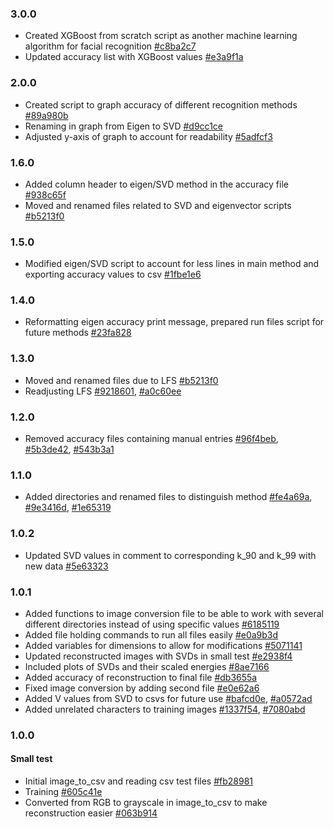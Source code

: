 ### 3.0.0
* Created XGBoost from scratch script as another machine learning algorithm for facial recognition [#c8ba2c7](https://github.com/chloelinli/chloelinli.github.io/commit/c8ba2c72cb84650f5802b20384683a0bbad785c9)
* Updated accuracy list with XGBoost values [#e3a9f1a]([https://github.com/chloelinli/chloelinli.github.io/commit/e3a9f1a9b77f42a7d4be1f82fdbb0fd9e845c427)

### 2.0.0
* Created script to graph accuracy of different recognition methods [#89a980b](https://github.com/chloelinli/chloelinli.github.io/commit/89a980bc96c348caf0df42a6d018b65404552ae)
* Renaming in graph from Eigen to SVD [#d9cc1ce](https://github.com/chloelinli/chloelinli.github.io/commit/d9cc1ce468e6189ff90c5e21291d9f6fc3555027)
* Adjusted y-axis of graph to account for readability [#5adfcf3](https://github.com/chloelinli/chloelinli.github.io/commit/5adfcf332764ec249cdfc9682eb0f1021dd8a7d1)

### 1.6.0
* Added column header to eigen/SVD method in the accuracy file [#938c65f](https://github.com/chloelinli/chloelinli.github.io/commit/938c65fc9b8a553e1cedbf20f177640b3095fd3d)
* Moved and renamed files related to SVD and eigenvector scripts [#b5213f0](https://github.com/chloelinli/chloelinli.github.io/commit/b5213f037c30f8b66fe7f209172a2c96d1b5a4f0)

### 1.5.0
* Modified eigen/SVD script to account for less lines in main method and exporting accuracy values to csv [#1fbe1e6](https://github.com/chloelinli/chloelinli.github.io/commit/1fbe1e61553e393f9fe3850c648040205d0130c1)

### 1.4.0
* Reformatting eigen accuracy print message, prepared run files script for future methods [#23fa828](https://github.com/chloelinli/chloelinli.github.io/commit/23fa82847ed50567acc28a805f9061746aac0132)

### 1.3.0
* Moved and renamed files due to LFS [#b5213f0](https://github.com/chloelinli/chloelinli.github.io/commit/b5213f037c30f8b66fe7f209172a2c96d1b5a4f0)
* Readjusting LFS [#9218601](https://github.com/chloelinli/chloelinli.github.io/commit/9218601e5e7ecce29f80b572dbb9b3f22595e07e), [#a0c60ee](https://github.com/chloelinli/chloelinli.github.io/commit/a0c60ee1ea1585e0d87efd5b2e710029cdd0cc46)


### 1.2.0
* Removed accuracy files containing manual entries [#96f4beb](https://github.com/chloelinli/chloelinli.github.io/commit/96f4bebe90642482d529bfb7eb583bbca2cb3dbd), [#5b3de42](https://github.com/chloelinli/chloelinli.github.io/commit/5b3de426b9bd4bd6a45d84c7ebef2040979797e4), [#543b3a1](https://github.com/chloelinli/chloelinli.github.io/commit/543b3a1ed0d5fa238ce6d71af9a554e2063f9315)

### 1.1.0
* Added directories and renamed files to distinguish method [#fe4a69a](https://github.com/chloelinli/chloelinli.github.io/commit/fe4a69ac922d1869af90b76ca8c7815392dda3c9), [#9e3416d](https://github.com/chloelinli/chloelinli.github.io/commit/9e3416d3956c33a8447d93c468bc425bbcc73a3a), [#1e65319](https://github.com/chloelinli/chloelinli.github.io/commit/1e65319cb9d43f73c5dce686bf48c52086341be8)

### 1.0.2
* Updated SVD values in comment to corresponding k_90 and k_99 with new data [#5e63323](https://github.com/chloelinli/chloelinli.github.io/commit/5e63323524a05b6e34df48574cef1730f929d2af)

### 1.0.1
* Added functions to image conversion file to be able to work with several different directories instead of using specific values [#6185119](https://github.com/chloelinli/chloelinli.github.io/commit/6185119cb78cb441e8ab8320f2aa63f91aa9acf3)
* Added file holding commands to run all files easily [#e0a9b3d](https://github.com/chloelinli/chloelinli.github.io/commit/e0a9b3d6bd09f73703badd96015ea02615354fb0)
* Added variables for dimensions to allow for modifications [#5071141](https://github.com/chloelinli/chloelinli.github.io/commit/507114169eec76316ec40558cdc549633deeb850)
* Updated reconstructed images with SVDs in small test [#e2938f4](https://github.com/chloelinli/chloelinli.github.io/commit/e2938f40c7dd2e377889a1630cb1c3d0ae882646)
* Included plots of SVDs and their scaled energies [#8ae7166](https://github.com/chloelinli/chloelinli.github.io/commit/8ae71661fee4e8495c86c62fa1ff6a6bcde0f1a5)
* Added accuracy of reconstruction to final file [#db3655a](https://github.com/chloelinli/chloelinli.github.io/commit/db3655a56ade42cb1864f45ec3c6afd8f4ac32e9)
* Fixed image conversion by adding second file [#e0e62a6](https://github.com/chloelinli/chloelinli.github.io/commit/e0e62a6b92d07539b0cbdaf60221401dd7c9202f)
* Added V values from SVD to csvs for future use [#bafcd0e](https://github.com/chloelinli/chloelinli.github.io/commit/bafcd0e39cfdfdfb5403d52f3765b26f3c078df2), [#a0572ad](https://github.com/chloelinli/chloelinli.github.io/commit/a0572ad467105e241c27cfe75c278126316c2209})
* Added unrelated characters to training images [#1337f54](https://github.com/chloelinli/chloelinli.github.io/commit/1337f54d42fc2a71120dbbb98a10f84b88154131), [#7080abd](https://github.com/chloelinli/chloelinli.github.io/commit/7080abd6e8a98273a309da6955b65ba8d41fee41)

### 1.0.0
#### Small test
* Initial image_to_csv and reading csv test files [#fb28981](https://github.com/chloelinli/chloelinli.github.io/commit/fb28981574fa34efb51a112e612fa79f00df246a)
* Training [#605c41e](https://github.com/chloelinli/chloelinli.github.io/commit/605c41e1edce468c01b31299790923e9c23b832e)
* Converted from RGB to grayscale in image_to_csv to make reconstruction easier [#063b914](https://github.com/chloelinli/chloelinli.github.io/commit/063b914afedf4c373a45ca1c002579701352a384)